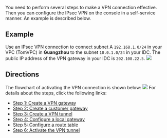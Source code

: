 You need to perform several steps to make a VPN connection effective. Then you can configure the IPsec VPN on the console in a self-service manner. An example is described below.
## Example
Use an IPsec VPN connection to connect subnet A `192.168.1.0/24` in your VPC (TomVPC) in **Guangzhou** to the subnet `10.0.1.0/24` in your IDC. The public IP address of the VPN gateway in your IDC is `202.108.22.5`.
![](//mc.qcloudimg.com/static/img/0cfc46cf11e4d53164219b1c386509a1/1.png)
## Directions
The flowchart of activating the VPN connection is shown below:
![](https://main.qcloudimg.com/raw/8f017e7278462b27bf2aae995e6c280a.png)
For details about the steps, click the following links:
- [Step 1: Create a VPN gateway](https://intl.cloud.tencent.com/document/product/1037/32690)
- [Step 2: Create a customer gateway](https://intl.cloud.tencent.com/document/product/1037/32691)
- [Step 3: Create a VPN tunnel](https://intl.cloud.tencent.com/document/product/1037/32692)
- [Step 4: Configure a local gateway](https://intl.cloud.tencent.com/document/product/1037/32693)
- [Step 5: Configure a route table](https://intl.cloud.tencent.com/document/product/1037/32694)
- [Step 6: Activate the VPN tunnel](https://intl.cloud.tencent.com/document/product/1037/32695)
